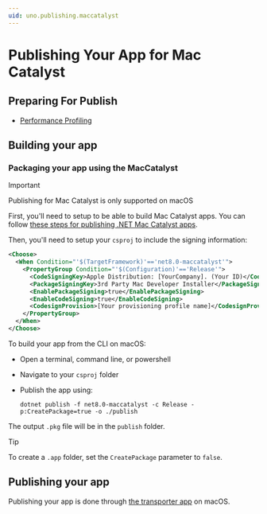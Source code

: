 ```yaml
---
uid: uno.publishing.maccatalyst
---
```


# Publishing Your App for Mac Catalyst

## Preparing For Publish

- [Performance Profiling](xref:Uno.Tutorials.ProfilingApplications)

## Building your app

### Packaging your app using the MacCatalyst

> [!IMPORTANT]
> Publishing for Mac Catalyst is only supported on macOS

First, you'll need to setup to be able to build Mac Catalyst apps. You can follow [these steps for publishing .NET Mac Catalyst apps](https://learn.microsoft.com/en-us/dotnet/maui/mac-catalyst/deployment).

Then, you'll need to setup your `csproj` to include the signing information:

```xml
<Choose>
  <When Condition="'$(TargetFramework)'=='net8.0-maccatalyst'">
    <PropertyGroup Condition="'$(Configuration)'=='Release'">
      <CodeSigningKey>Apple Distribution: [YourCompany]. (Your ID)</CodeSigningKey>
      <PackageSigningKey>3rd Party Mac Developer Installer</PackageSigningKey>
      <EnablePackageSigning>true</EnablePackageSigning>
      <EnableCodeSigning>true</EnableCodeSigning>
      <CodesignProvision>[Your provisioning profile name]</CodesignProvision>
    </PropertyGroup>
  </When>
</Choose>
```

To build your app from the CLI on macOS:

- Open a terminal, command line, or powershell
- Navigate to your `csproj` folder
- Publish the app using:

  ```shell
  dotnet publish -f net8.0-maccatalyst -c Release -p:CreatePackage=true -o ./publish
  ```

The output `.pkg` file will be in the `publish` folder.

> [!TIP]
> To create a `.app` folder, set the `CreatePackage` parameter to `false`.

## Publishing your app

Publishing your app is done through [the transporter app](https://developer.apple.com/help/app-store-connect/manage-builds/upload-builds) on macOS.
